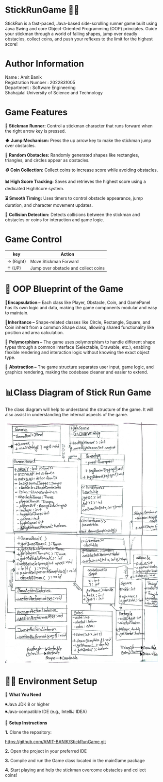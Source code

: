 # StickRunGame 🏃‍♂️
StickRun is a fast-paced, Java-based side-scrolling runner game built using Java Swing and core Object-Oriented Programming (OOP) principles. Guide your stickman through a world of falling shapes, jump over deadly obstacles, collect coins, and push your reflexes to the limit for the highest score!

# Author Information 

Name : Amit Banik        
Registration Number : 2022831005     
Department : Software Engineering    
Shahajalal University of Science and Technology 

# Game Features

 **👤 Stickman Runner:** Control a stickman character that runs forward when the right arrow key is pressed.

**⬆️ Jump Mechanism:** Press the up arrow key to make the stickman jump over obstacles.

**🧱 Random Obstacles:** Randomly generated shapes like rectangles, triangles, and circles appear as obstacles.

**🪙 Coin Collection:** Collect coins to increase score while avoiding obstacles.

**📊 High Score Tracking:** Saves and retrieves the highest score using a dedicated HighScore system.

**⌛ Smooth Timing:** Uses timers to control obstacle appearance, jump duration, and character movement updates.

**🚫 Collision Detection:** Detects collisions between the stickman and obstacles or coins for interaction and game logic.

# Game Control 
|key|Action|
|-|-|
→ (Right) |Move Stickman Forward|
↑ (UP) |Jump over obstacle and collect coins|



# 📐 OOP Blueprint of the Game

🧱**Encapsulation –** Each class like Player, Obstacle, Coin, and GamePanel has its own logic and data, making the game components modular and easy to maintain.


🧬**Inheritance –** Shape-related classes like Circle, Rectangle, Square, and Coin inherit from a common Shape class, allowing shared functionality like position and area calculation.

🔁 **Polymorphism –** The game uses polymorphism to handle different shape types through a common interface (Selectable, Drawable, etc.), enabling flexible rendering and interaction logic without knowing the exact object type.

🧊 **Abstraction –** The game structure separates user input, game logic, and graphics rendering, making the codebase cleaner and easier to extend.


#  📊Class Diagram of Stick Run Game

The class diagram will help to understand the structure of the game. It will also assist in understanding the internal aspects of the game.

![image alt](https://github.com/AMIT-BANIK/StickRunGame/blob/main/Stickrun%20Class%20Diagram.jpg?raw=true)


# 🧑‍💻 Environment Setup

🚀 **What You Need**

 ◾Java JDK 8 or higher                                                                                                                                                                       
 ◾Java-compatible IDE (e.g., IntelliJ IDEA)

🧪 **Setup Instructions**
                                                    
__1.__ Clone the repository:

https://github.com/AMIT-BANIK/StickRunGame.git

__2.__ Open the project in your preferred IDE

__3.__ Compile and run the Game class located in the mainGame package

__4.__ Start playing and help the stickman overcome obstacles and collect coins!


